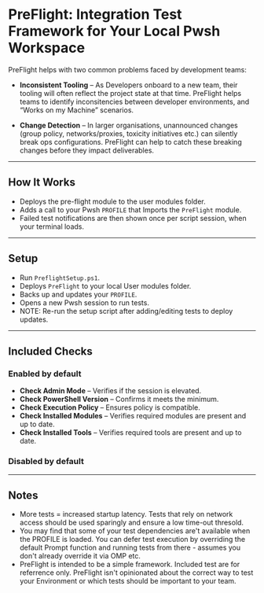 # PreFlight: Integration Test Framework for Your Local Pwsh Workspace

PreFlight helps with two common problems faced by development teams:

- **Inconsistent Tooling** – As Developers onboard to a new team, their tooling will often reflect the project state at that time. PreFlight helps teams to identify inconsitencies between developer environments, and “Works on my Machine” scenarios.

- **Change Detection** – In larger organisations, unannounced changes (group policy, networks/proxies, toxicity initiatives etc.) can silently break ops configurations. PreFlight can help to catch these breaking changes before they impact deliverables.

---

## How It Works

- Deploys the pre-flight module to the user modules folder.
- Adds a call to your Pwsh `PROFILE` that Imports the `PreFlight` module.
- Failed test notifications are then shown once per script session, when your terminal loads.

---

## Setup

- Run `PreflightSetup.ps1`.
- Deploys `PreFlight` to your local User modules folder.
- Backs up and updates your `PROFILE`.
- Opens a new Pwsh session to run tests.
- NOTE: Re-run the setup script after adding/editing tests to deploy updates. 

---

## Included Checks

### Enabled by default
- **Check Admin Mode** – Verifies if the session is elevated.
- **Check PowerShell Version** – Confirms it meets the minimum.
- **Check Execution Policy** – Ensures policy is compatible.
- **Check Installed Modules** – Verifies required modules are present and up to date.
- **Check Installed Tools** – Verifies required tools are present and up to date.

### Disabled by default


---

## Notes

- More tests = increased startup latency. Tests that rely on network access should be used sparingly and ensure a low time-out thresold.
- You may find that some of your test dependencies are't available when the PROFILE is loaded. You can defer test execution by overriding the default Prompt function and running tests from there  - assumes you don't already override it via OMP etc.
- PreFlight is intended to be a simple framework. Included test are for referrence only. PreFlight isn't opinionated about the correct way to test your Environment or which tests should be important to your team.
